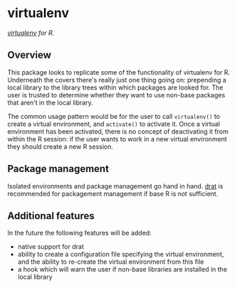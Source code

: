 # virtualenv

_[virtualenv](https://virtualenv.pypa.io/en/latest/) for R._

## Overview

This package looks to replicate some of the functionality of virtualenv for R. Underneath the covers there's really just one thing going on: prepending a local library to the library trees within which packages are looked for. The user is trusted to determine whether they want to use non-base packages that aren't in the local library.

The common usage pattern would be for the user to call `virtualenv()` to create a virtual environment, and `activate()` to activate it. Once a virtual environment has been activated, there is no concept of deactivating it from within the R session: if the user wants to work in a new virtual environment they should create a new R session.

## Package management

Isolated environments and package management go hand in hand.  [drat](https://github.com/eddelbuettel/drat) is recommended for packagement management if base R is not sufficient.

## Additional features

In the future the following features will be added:

- native support for drat
- ability to create a configuration file specifying the virtual environment, and the ability to re-create the virtual environment from this file
- a hook which will warn the user if non-base libraries are installed in the local library
